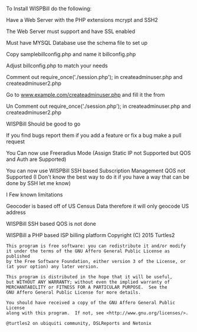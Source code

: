 To Install WISPBill do the following:

Have a Web Server with the PHP extensions mcrypt and SSH2

The Web Server must support and have SSL enabled

Must have MYSQL Database use the schema file to set up

Copy samplebillconfig.php and name it billconfig.php

Adjust billconfig.php to match your needs

Comment out require_once('./session.php'); in createadminuser.php and createadminuser2.php

Go to www.example.com/createadminuser.php and fill it the from

Un Comment out require_once('./session.php'); in createadminuser.php and createadminuser2.php

WISPBill Should be good to go


If  you find bugs report them if you add a feature or fix a bug make a pull request


You Can now use Freeradius Mode (Assign Static IP not Supported but QOS and Auth are Supported)


You can now use WISPBill SSH based Subscription Management QOS not Supported (I Don't know the best way to do it if you have a way that can be done by SSH let me know)

I Few known limitations

Geocoder is based off of US Census Data therefore it will only geocode US address

WISPBill SSH based QOS is not done 

WISPBill a PHP based ISP billing platform
    Copyright (C) 2015  Turtles2

    This program is free software: you can redistribute it and/or modify
    it under the terms of the GNU Affero General Public License as published
    by the Free Software Foundation, either version 3 of the License, or
    (at your option) any later version.

    This program is distributed in the hope that it will be useful,
    but WITHOUT ANY WARRANTY; without even the implied warranty of
    MERCHANTABILITY or FITNESS FOR A PARTICULAR PURPOSE.  See the
    GNU Affero General Public License for more details.

    You should have received a copy of the GNU Affero General Public License
    along with this program.  If not, see <http://www.gnu.org/licenses/>.

	@turtles2 on ubiquiti community, DSLReports and Netonix 